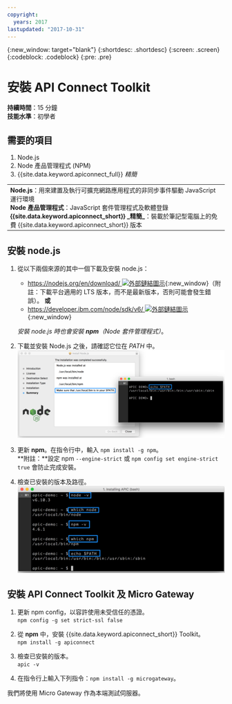 ```yaml
---
copyright:
  years: 2017
lastupdated: "2017-10-31"
---
```


{:new_window: target="blank"}
{:shortdesc: .shortdesc}
{:screen: .screen}
{:codeblock: .codeblock}
{:pre: .pre}

# 安裝 API Connect Toolkit
**持續時間**：15 分鐘  
**技能水準**：初學者  

## 需要的項目
1. Node.js
2. Node 產品管理程式 (NPM)
3. {{site.data.keyword.apiconnect_full}} _精簡_

<table>
  <tr><td><b>Node.js</b>：用來建置及執行可擴充網路應用程式的非同步事件驅動 JavaScript 運行環境
    <br>
    <b>Node 產品管理程式</b>：JavaScript 套件管理程式及軟體登錄<br>
    <b>{{site.data.keyword.apiconnect_short}} _精簡_</b>：裝載於筆記型電腦上的免費 {{site.data.keyword.apiconnect_short}} 版本</td></tr>
  </table>  


## 安裝 node.js
1. 從以下兩個來源的其中一個下載及安裝 node.js：
   * [https://nodejs.org/en/download/ ![外部鏈結圖示](../../../icons/launch-glyph.svg "外部鏈結圖示")](https://nodejs.org/en/download/){:new_window}（附註：下載平台適用的 LTS 版本，而不是最新版本，否則可能會發生錯誤）。
      **或**
   * [https://developer.ibm.com/node/sdk/v6/ ![外部鏈結圖示](../../../icons/launch-glyph.svg "外部鏈結圖示")](https://developer.ibm.com/node/sdk/v6/){:new_window}  

    _安裝 node.js 時也會安裝 **npm**（Node 套件管理程式）_。

2.  下載並安裝 Node.js 之後，請確認它位在 _PATH_ 中。
    ![](images/verify-path.png)  

3. 更新 **npm**。在指令行中，輸入 `npm install -g npm`。  
   **附註：**設定 npm `--engine-strict` 或 `npm config set engine-strict true` 會防止完成安裝。


4. 檢查已安裝的版本及路徑。
   ![](images/screenshot_install_apic-1.png)  



## 安裝 API Connect Toolkit 及 Micro Gateway
1. 更新 npm config，以容許使用未受信任的憑證。  
   `npm config -g set strict-ssl false`  

2. 從 **npm** 中，安裝 {{site.data.keyword.apiconnect_short}} Toolkit。  
    `npm install -g apiconnect`

3. 檢查已安裝的版本。  
    `apic -v`

4. 在指令行上輸入下列指令：`npm install -g microgateway`。

我們將使用 Micro Gateway 作為本端測試伺服器。
